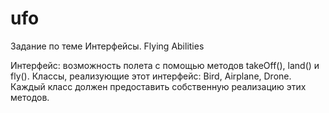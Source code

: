 # ufo
Задание по теме Интерфейсы.
Flying Abilities

Интерфейс: возможность полета с помощью методов takeOff(), land() и fly().
Классы, реализующие этот интерфейс: Bird, Airplane, Drone.
Каждый класс должен предоставить собственную реализацию этих методов.
